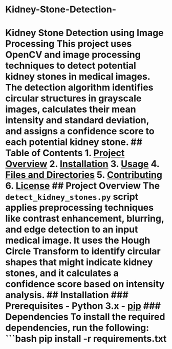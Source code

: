 # Kidney-Stone-Detection-
 # Kidney Stone Detection using Image Processing  This project uses OpenCV and image processing techniques to detect potential kidney stones in medical images. The detection algorithm identifies circular structures in grayscale images, calculates their mean intensity and standard deviation, and assigns a confidence score to each potential kidney stone.  ## Table of Contents 1. [Project Overview](#project-overview) 2. [Installation](#installation) 3. [Usage](#usage) 4. [Files and Directories](#files-and-directories) 5. [Contributing](#contributing) 6. [License](#license)  ## Project Overview  The `detect_kidney_stones.py` script applies preprocessing techniques like contrast enhancement, blurring, and edge detection to an input medical image. It uses the Hough Circle Transform to identify circular shapes that might indicate kidney stones, and it calculates a confidence score based on intensity analysis.  ## Installation  ### Prerequisites - Python 3.x - [pip](https://pip.pypa.io/en/stable/)  ### Dependencies To install the required dependencies, run the following:  ```bash pip install -r requirements.txt
